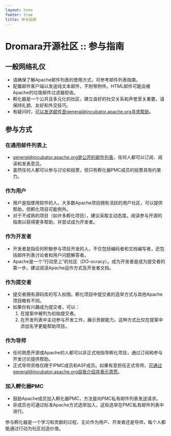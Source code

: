 ```yaml
---
layout: home
footer: true
title: 参与指南
---
```

# Dromara开源社区 :: 参与指南

## 一般网络礼仪
   * 请确保了解Apache邮件列表的使用方式，可参考邮件列表指南。
   * 配置邮件客户端以发送纯文本邮件，不附带附件。HTML邮件可能会被Apache的垃圾邮件过滤器拒收。
   * 孵化器是一个公共且多元化的社区，建立良好的社交关系和声誉至关重要。请保持礼貌、友好和外交技巧。
   * 有疑问时，可以发送邮件至general@incubator.apache.org寻求帮助。

## 参与方式

### 在通用邮件列表上
* general@incubator.apache.org是公开的邮件列表，任何人都可以订阅、阅读和发表意见。
* 虽然任何人都可以参与讨论和投票，但只有孵化器PMC成员的投票具有约束力。

### 作为用户
* 用户是指使用软件的人。大多数Apache项目拥有活跃的用户社区，可以提供帮助，但孵化项目可能例外。
* 对于不成熟的项目（如许多孵化项目），建议采取主动态度。阅读参与开源的指南以获得更多帮助，并尝试成为开发者。

### 作为开发者
* 开发者是指任何积极参与项目开发的人，不仅包括编码者和文档编写者，还包括邮件列表讨论者和用户问题解答者。
* Apache是一个“行动至上”的社区（DO-ocracy）。成为开发者是成为提交者的第一步。建议阅读Apache运作方式及开发者文档。

### 作为提交者
* 提交者拥有源码库的写入权限。孵化项目中提交者的选举方式与其他Apache项目略有不同。
* 如果你有兴趣成为提交者，可以：
  1. 在提案中被列为初始提交者。
  2. 在开发列表中主动参与开发工作，展示贡献能力。这种方式比仅在提案中添加名字更能帮助项目。

### 作为导师
* 任何熟悉开源或Apache的人都可以非正式地指导孵化项目，通过订阅和参与开发讨论提供帮助。
* 正式导师资格仅限于IPMC成员和ASF成员。如果有意担任正式导师，可通过general@incubator.apache.org自我介绍并表示意愿。

### 加入孵化器PMC
* 鼓励Apache成员加入孵化器PMC，方法是向PMC私有邮件列表发送请求。
* 非成员也可通过标准Apache方式选举加入，这些选举在PMC私有邮件列表中进行。

参与孵化器是一个学习和贡献的过程，无论作为用户、开发者还是导师，每个人都能通过行动为社区创造价值。